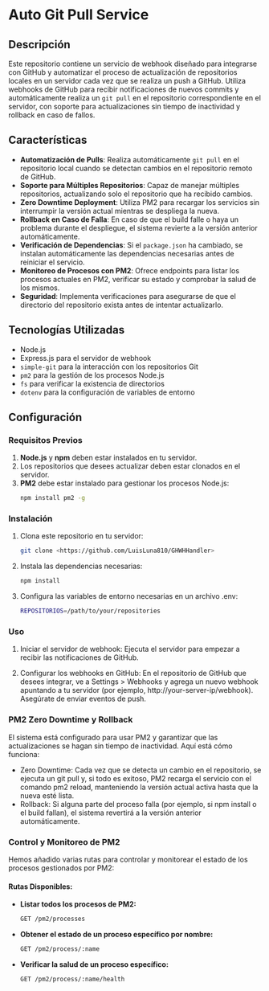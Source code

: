 # Auto Git Pull Service

## Descripción

Este repositorio contiene un servicio de webhook diseñado para integrarse con GitHub y automatizar el proceso de actualización de repositorios locales en un servidor cada vez que se realiza un push a GitHub. Utiliza webhooks de GitHub para recibir notificaciones de nuevos commits y automáticamente realiza un `git pull` en el repositorio correspondiente en el servidor, con soporte para actualizaciones sin tiempo de inactividad y rollback en caso de fallos.

## Características

- **Automatización de Pulls**: Realiza automáticamente `git pull` en el repositorio local cuando se detectan cambios en el repositorio remoto de GitHub.
- **Soporte para Múltiples Repositorios**: Capaz de manejar múltiples repositorios, actualizando solo el repositorio que ha recibido cambios.
- **Zero Downtime Deployment**: Utiliza PM2 para recargar los servicios sin interrumpir la versión actual mientras se despliega la nueva.
- **Rollback en Caso de Falla**: En caso de que el build falle o haya un problema durante el despliegue, el sistema revierte a la versión anterior automáticamente.
- **Verificación de Dependencias**: Si el `package.json` ha cambiado, se instalan automáticamente las dependencias necesarias antes de reiniciar el servicio.
- **Monitoreo de Procesos con PM2**: Ofrece endpoints para listar los procesos actuales en PM2, verificar su estado y comprobar la salud de los mismos.
- **Seguridad**: Implementa verificaciones para asegurarse de que el directorio del repositorio exista antes de intentar actualizarlo.

## Tecnologías Utilizadas

- Node.js
- Express.js para el servidor de webhook
- `simple-git` para la interacción con los repositorios Git
- `pm2` para la gestión de los procesos Node.js
- `fs` para verificar la existencia de directorios
- `dotenv` para la configuración de variables de entorno

## Configuración

### Requisitos Previos

1. **Node.js** y **npm** deben estar instalados en tu servidor.
2. Los repositorios que desees actualizar deben estar clonados en el servidor.
3. **PM2** debe estar instalado para gestionar los procesos Node.js:
   ```bash
   npm install pm2 -g

### Instalación

1. Clona este repositorio en tu servidor:
   ```bash
   git clone <https://github.com/LuisLuna810/GHWHHandler>

2. Instala las dependencias necesarias:
      ```bash
   npm install

3. Configura las variables de entorno necesarias en un archivo .env:
   ```bash
   REPOSITORIOS=/path/to/your/repositories


### Uso

1. Iniciar el servidor de webhook: Ejecuta el servidor para empezar a recibir las notificaciones de GitHub.

2. Configurar los webhooks en GitHub: En el repositorio de GitHub que desees integrar, ve a Settings > Webhooks y agrega un nuevo webhook apuntando a tu servidor (por ejemplo, http://your-server-ip/webhook). Asegúrate de enviar eventos de push.

### PM2 Zero Downtime y Rollback
El sistema está configurado para usar PM2 y garantizar que las actualizaciones se hagan sin tiempo de inactividad. Aquí está cómo funciona:

- Zero Downtime: Cada vez que se detecta un cambio en el repositorio, se ejecuta un git pull y, si todo es exitoso, PM2 recarga el servicio con el comando pm2 reload, manteniendo la versión actual activa hasta que la nueva esté lista.
- Rollback: Si alguna parte del proceso falla (por ejemplo, si npm install o el build fallan), el sistema revertirá a la versión anterior automáticamente.

### Control y Monitoreo de PM2

Hemos añadido varias rutas para controlar y monitorear el estado de los procesos gestionados por PM2:

#### Rutas Disponibles:

- **Listar todos los procesos de PM2:**

  ```bash
  GET /pm2/processes

- **Obtener el estado de un proceso específico por nombre:**

  ```bash
  GET /pm2/process/:name

- **Verificar la salud de un proceso específico:**

  ```bash
  GET /pm2/process/:name/health

